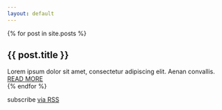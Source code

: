 ```yaml
---
layout: default
---
```

<!-- 
<div class="home">

  <h1 class="page-heading">Posts</h1>

  <ul class="post-list">
    {% for post in site.posts %}
    <li>
      <span class="post-meta">{{ post.date | date: "%b %-d, %Y" }}</span>

      <h2>
        <a class="post-link" href="{{ post.url | prepend: site.baseurl }}">{{ post.title }}</a>
      </h2>
    </li>
    {% endfor %}
  </ul>

  <p class="rss-subscribe">subscribe <a href="{{ "/feed.xml" | prepend: site.baseurl }}">via RSS</a></p>

</div>
-->

{% for post in site.posts %}
<div class="mdl-grid mdl-cell mdl-cell--12-col mdl-cell--4-col-tablet mdl-card mdl-shadow--4dp">
  <div class="mdl-card__title mdl-card--expand portfolio-blog-card-strip-bg mdl-color-text--white">
    <h2 class="mdl-card__title-text">{{ post.title }}</h2>
  </div>
  <div class="mdl-card__supporting-text">
    Lorem ipsum dolor sit amet, consectetur adipiscing elit. Aenan convallis.
  </div>
  <div class="mdl-card__actions mdl-card--border">
    <a class="mdl-button mdl-button--colored mdl-js-button mdl-js-ripple-effect mdl-button--accent" href="{{ post.url | prepend: site.baseurl }}">
      READ MORE
    </a>
  </div>



  <!-- 
  <div class="mdl-card__media mdl-cell mdl-cell--12-col-tablet">
    <img class="article-image" src="/images/example-blog01.jpg" border="0" alt="">
  </div>
  <div class="mdl-cell mdl-cell--8-col">
    <h2 class="mdl-card__title-text">
      <a class="post-link" href="{{ post.url | prepend: site.baseurl }}">{{ post.title }}</a>
    </h2>
    <div class="mdl-card__supporting-text padding-top">
      <span>Posted 2 days ago</span>
      <div id="tt1" class=" icon material-icons portfolio-share-btn">share</div>
      <div class="mdl-tooltip" for="tt1">
        Share via social media
      </div>
    </div>
    <div class="mdl-card__supporting-text no-left-padding">
      <p>Excepteur reprehenderit sint exercitation ipsum consequat qui sit id velit elit. Velit anim eiusmod labore sit amet. Voluptate voluptate irure occaecat deserunt incididunt esse in. Qui ullamco consectetur aute fugiat officia ullamco proident Lorem ad irure. Sint eu ut consectetur ut esse veniam laboris adipisicing aliquip minim anim labore commodo.</p>
      <span>Category: <a href="#">Latest</a></span>
    </div>
  </div> 
-->
</div>
{% endfor %}

<p class="rss-subscribe">subscribe <a href="{{ "/feed.xml" | prepend: site.baseurl }}">via RSS</a></p>